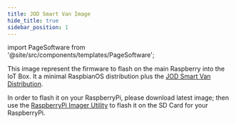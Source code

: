 ```yaml
---
title: JOD Smart Van Image
hide_title: true
sidebar_position: 1
---
```


import PageSoftware from '@site/src/components/templates/PageSoftware';

<PageSoftware
  name="JOD Smart Van Image"
  code="jod_smart_van_image"
  category="Image"
  language="???"
  current_status="PROPOSED"
  current_version="-.-.-" >

This image represent the firmware to flash on the main Raspberry into the IoT Box.
It a minimal RaspbianOS distribution plus the [JOD Smart Van Distribution](/docs/software/firmware/jod_smart_van).

In order to flash it on your RaspberryPi, please download latest image; then
use the [RaspberryPi Imager Utility](https://www.raspberrypi.com/news/raspberry-pi-imager-imaging-utility/)
to flash it on the SD Card for your RaspberryPi.

</PageSoftware>
